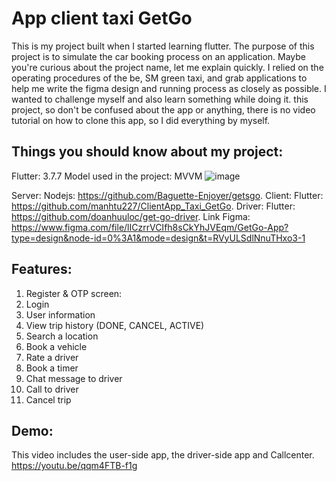 # App client taxi GetGo

This is my project built when I started learning flutter. The purpose of this project is to simulate the car booking process on an application. Maybe you're curious about the project name, let me explain quickly. I relied on the operating procedures of the be, SM green taxi, and grab applications to help me write the figma design and running process as closely as possible. I wanted to challenge myself and also learn something while doing it. this project, so don't be confused about the app or anything, there is no video tutorial on how to clone this app, so I did everything by myself.

## Things you should know about my project:
Flutter: 3.7.7
Model used in the project: MVVM
![image](https://github.com/manhtu227/ClientApp_Taxi_GetGo/assets/106653553/b3cdabdb-5850-434d-b370-b5464142b710)

Server: Nodejs: https://github.com/Baguette-Enjoyer/getsgo.
Client: Flutter: https://github.com/manhtu227/ClientApp_Taxi_GetGo.
Driver: Flutter: https://github.com/doanhuuloc/get-go-driver.
Link Figma: https://www.figma.com/file/lICzrrVCIfh8sCkYhJVEqm/GetGo-App?type=design&node-id=0%3A1&mode=design&t=RVyULSdlNnuTHxo3-1

## Features:
 1. Register & OTP screen:
 2. Login
 3. User information
 4. View trip history (DONE, CANCEL, ACTIVE)
 5. Search a location
 6. Book a vehicle
 7. Rate a driver
 8. Book a timer
 9. Chat message to driver
 10. Call to driver
 11. Cancel trip
## Demo:
This video includes the user-side app, the driver-side app and Callcenter.
https://youtu.be/qqm4FTB-f1g
